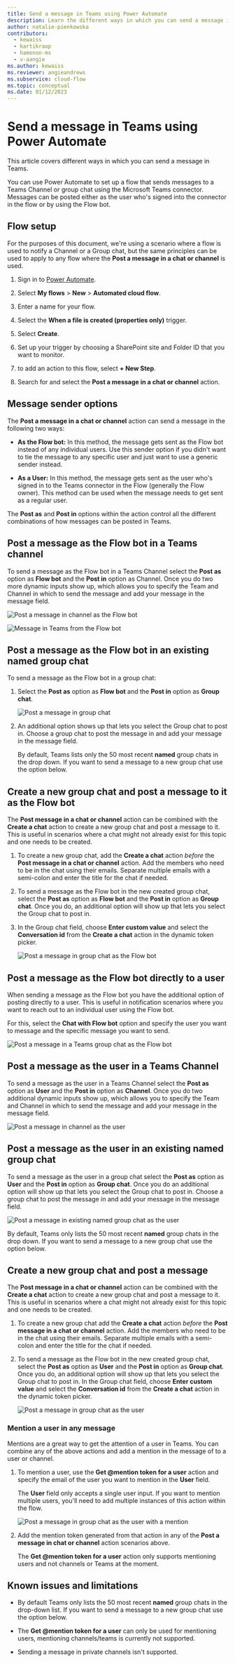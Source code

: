 ```yaml
---
title: Send a message in Teams using Power Automate
description: Learn the different ways in which you can send a message in Microsoft Teams
author: natalie-pienkowska
contributors:
  - kewaiss
  - kartikraop
  - hamenon-ms
  - v-aangie
ms.author: kewaiss
ms.reviewer: angieandrews
ms.subservice: cloud-flow
ms.topic: conceptual
ms.date: 01/12/2023
---
```


# Send a message in Teams using Power Automate

This article covers different ways in which you can send a message in Teams.

You can use Power Automate to set up a flow that sends messages to a Teams Channel or group chat using the Microsoft Teams connector. Messages can be posted either as the user who's signed into the connector in the flow or by using the Flow bot. 

## Flow setup

For the purposes of this document, we're using a scenario where a flow is used to notify a Channel or a Group chat, but the same principles can be used to apply to any flow where the **Post a message in a chat or channel** is used.

1. Sign in to [Power Automate](https://make.powerautomate.com).

1. Select **My flows** > **New** > **Automated cloud flow**.

1. Enter a name for your flow.

1. Select the **When a file is created (properties only)** trigger.

1. Select **Create**.

1. Set up your trigger by choosing a SharePoint site and Folder ID that you want to monitor.

1. to add an action to this flow, select **+ New Step**.

1. Search for and select the **Post a message in a chat or channel** action.

## Message sender options

The **Post a message in a chat or channel** action can send a message in the following two ways:

- **As the Flow bot:** In this method, the message gets sent as the Flow bot instead of any individual users. Use this sender option if you didn't want to tie the message to any specific user and just want to use a generic sender instead. 

- **As a User:** In this method, the message gets sent as the user who's signed in to the Teams connector in the Flow (generally the Flow owner). This method can be used when the message needs to get sent as a regular user.

The **Post as** and **Post in** options within the action control all the different combinations of how messages can be posted in Teams.

## Post a message as the Flow bot in a Teams channel

To send a message as the Flow bot in a Teams Channel select the **Post as** option as **Flow bot** and the **Post in** option as Channel. Once you do two more dynamic inputs show up, which allows you to specify the Team and Channel in which to send the message and add your message in the message field.

![Post a message in channel as the Flow bot](../media/post-a-message/flow-bot-channel.png)

![Message in Teams from the Flow bot](../media/post-a-message/flow-bot-channel-teams.png)

## Post a message as the Flow bot in an existing named group chat

To send a message as the Flow bot in a group chat:

1. Select the **Post as** option as **Flow bot** and the **Post in** option as **Group chat**.

    ![Post a message in group chat](../media/post-a-message/flow-bot-group-chat.png)

1. An additional option shows up that lets you select the Group chat to post in. Choose a group chat to post the message in and add your message in the message field.

    By default, Teams lists only the 50 most recent **named** group chats in the drop down. If you want to send a message to a new group chat use the option below.

## Create a new group chat and post a message to it as the Flow bot

The **Post message in a chat or channel** action can be combined with the **Create a chat** action to create a new group chat and post a message to it. This is useful in scenarios where a chat might not already exist for this topic and one needs to be created.

1. To create a new group chat, add the **Create a chat** action *before* the **Post message in a chat or channel** action. Add the members who need to be in the chat using their emails. Separate multiple emails with a semi-colon and enter the title for the chat if needed.

1. To send a message as the Flow bot in the new created group chat, select the **Post as** option as **Flow bot** and the **Post in** option as **Group chat**. Once you do, an additional option will show up that lets you select the Group chat to post in. 

1. In the Group chat field, choose **Enter custom value** and select the **Conversation id** from the **Create a chat** action in the dynamic token picker.

    ![Post a message in group chat as the Flow bot](../media/post-a-message/flow-bot-group-chat-new.png)

## Post a message as the Flow bot directly to a user

When sending a message as the Flow bot you have the additional option of posting directly to a user. This is useful in notification scenarios where you want to reach out to an individual user using the Flow bot.

For this, select the **Chat with Flow bot** option and specify the user you want to message and the specific message you want to send.

![Post a message in a Teams group chat as the Flow bot](../media/post-a-message/flow-bot-chat-direct.png)

## Post a message as the user in a Teams Channel

To send a message as the user in a Teams Channel select the **Post as** option as **User** and the **Post in** option as **Channel**. Once you do two additional dynamic inputs show up, which allows you to specify the Team and Channel in which to send the message and add your message in the message field.

![Post a message in channel as the user](../media/post-a-message/user-channel.png)

## Post a message as the user in an existing named group chat

To send a message as the user in a group chat select the **Post as** option as **User** and the **Post in** option as **Group chat**. Once you do an additional option will show up that lets you select the Group chat to post in. Choose a group chat to post the message in and add your message in the message field.

![Post a message in existing named group chat as the user](../media/post-a-message/user-group-chat.png)

By default, Teams only lists the 50 most recent **named** group chats in the drop down. If you want to send a message to a new group chat use the option below.

## Create a new group chat and post a message

The **Post message in a chat or channel** action can be combined with the **Create a chat** action to create a new group chat and post a message to it. This is useful in scenarios where a chat might not already exist for this topic and one needs to be created.

1. To create a new group chat add the **Create a chat** action *before* the **Post message in a chat or channel** action. Add the members who need to be in the chat using their emails. Separate multiple emails with a semi-colon and enter the title for the chat if needed.

1. To send a message as the Flow bot in the new created group chat, select the **Post as** option as **User** and the **Post in** option as **Group chat**. Once you do, an additional option will show up that lets you select the Group chat to post in. In the Group chat field, choose **Enter custom value** and select the **Conversation id** from the **Create a chat** action in the dynamic token picker.

    ![Post a message in group chat as the user](../media/post-a-message/user-group-chat-new.png)

### Mention a user in any message

Mentions are a great way to get the attention of a user in Teams. You can combine any of the above actions and add a mention in the message of to a user or channel.

1. To mention a user, use the **Get @mention token for a user** action and specify the email of the user you want to mention in the **User** field.

    The **User** field only accepts a single user input. If you want to mention multiple users, you'll need to add multiple instances of this action within the flow.

    ![Post a message in group chat as the user with a mention](../media/post-a-message/user-group-chat-mention.png)

1. Add the mention token generated from that action in any of the **Post a message in chat or channel** action scenarios above.

    The **Get @mention token for a user** action only supports mentioning users and not channels or Teams at the moment. 

## Known issues and limitations

- By default Teams only lists the 50 most recent **named** group chats in the drop-down list. If you want to send a message to a new group chat use the option below.

- The **Get @mention token for a user** can only be used for mentioning users, mentioning channels/teams is currently not supported.

- Sending a message in private channels isn't supported.

